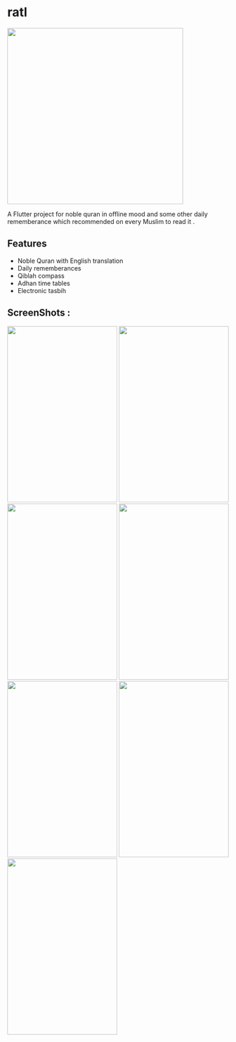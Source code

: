 # ratl

<img src="https://user-images.githubusercontent.com/101920300/200107071-d08ccfc6-2909-4f81-a373-0861440f1cd4.png" height="400" width="400">

A Flutter project for noble quran in offline mood and some other daily rememberance which recommended on every Muslim to read it  .

## Features

* Noble Quran with English translation
* Daily rememberances
* Qiblah compass
* Adhan time tables
* Electronic tasbih 

## ScreenShots :

<div>
<img src="https://user-images.githubusercontent.com/101920300/200106690-5ae95e18-5b0f-411b-9a91-d624d38b288f.png" height="400" width="250">
<img src="https://user-images.githubusercontent.com/101920300/200106720-c8f09063-34e7-4482-907a-6cb2ff1aaba1.png" height="400" width="250">
<img src="https://user-images.githubusercontent.com/101920300/200106734-81c2c8a0-bc1b-4620-8a65-0306b58e29f7.png" height="400" width="250">
<img src="https://user-images.githubusercontent.com/101920300/200106774-9f8d418e-ecfc-44ec-b687-4e87bbf1a715.png "height="400" width="250">
<img src="https://user-images.githubusercontent.com/101920300/200106803-5027d2f2-cf95-4f87-a0d7-b00010c6848a.png" height="400" width="250">
<img src="https://user-images.githubusercontent.com/101920300/200106881-ded025b9-89f1-4dac-b52f-f73ede994da4.png" height="400" width="250">
<img src="https://user-images.githubusercontent.com/101920300/200106904-b508887d-e873-48ca-b8df-d8f43693202e.png" height="400" width="250">
</div>
